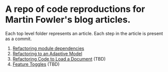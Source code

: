 # A repo of code reproductions for Martin Fowler's blog articles. #
Each top level folder represents an article.
Each step in the article is present as a commit.

1. [Refactoring module dependencies](http://martinfowler.com/articles/refactoring-dependencies.html)
2. [Refactoring to an Adaptive Model](http://martinfowler.com/articles/refactoring-adaptive-model.html)
3. [Refactoring Code to Load a Document](http://martinfowler.com/articles/refactoring-document-load.html) (TBD)
3. [Feature Toggles](http://martinfowler.com/articles/feature-toggles.html) (TBD)
